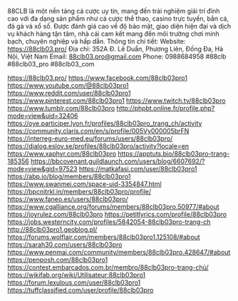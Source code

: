 88CLB là một nền tảng cá cược uy tín, mang đến trải nghiệm giải trí đỉnh cao với đa dạng sản phẩm như cá cược thể thao, casino trực tuyến, bắn cá, đá gà và xổ số. Được đánh giá cao về độ bảo mật, giao diện hiện đại và dịch vụ khách hàng tận tâm, nhà cái cam kết mang đến môi trường chơi minh bạch, chuyên nghiệp và hấp dẫn.
Thông tin chi tiết:
Website: https://88clb03.pro/
Địa chỉ: 352A Đ. Lê Duẩn, Phương Liên, Đống Đa, Hà Nội, Việt Nam
Email: 88clb03.pro@gmail.com
Phone: 0988684958
#88clb #88clb03_pro #88clb03_com

https://88clb03.pro/
https://www.facebook.com/88clb03pro1
https://www.youtube.com/@88clb03pro1
https://www.reddit.com/user/88clb03pro1
https://www.pinterest.com/88clb03pro1
https://www.twitch.tv/88clb03pro
https://www.tumblr.com/88clb03pro
http://phpbt.online.fr/profile.php?mode=view&uid=32406
https://oye.participer.lyon.fr/profiles/88clb03pro_trang_ch/activity
https://community.claris.com/en/s/profile/005Vy000005brFN
https://interreg-euro-med.eu/forums/users/88clb03pro/
https://dialog.eslov.se/profiles/88clb03pro/activity?locale=en
https://www.xaphyr.com/88clb03pro
https://apptuts.bio/88clb03pro-trang-185356
https://bbcovenant.guildlaunch.com/users/blog/6607692/?mode=view&gid=97523
https://matkafasi.com/user/88clb03pro1
https://abp.io/blog/members/88clb03pro1
https://www.swanmei.com/space-uid-3354847.html
https://bpcnitrkl.in/members/88clb03pro/profile/
https://www.faneo.es/users/88clb03pro/
https://www.cgalliance.org/forums/members/88clb03pro.50977/#about
https://joyrulez.com/88clb03pro
https://petitlyrics.com/profile/88clb03pro
https://jobs.westerncity.com/profiles/5842054-88clb03pro-trang-ch
http://88clb03pro1.geoblog.pl/
https://forums.wolflair.com/members/88clb03pro1.125108/#about
https://sarah30.com/users/88clb03pro
https://www.penmai.com/community/members/88clb03pro.428647/#about
https://penposh.com/88clb03pro1
https://contest.embarcados.com.br/membro/88clb03pro-trang-chủ/
https://wikifab.org/wiki/Utilisateur:88clb03pro1
https://forum.lexulous.com/user/88clb03pro1
https://tuffclassified.com/user/profile/88clb03pro